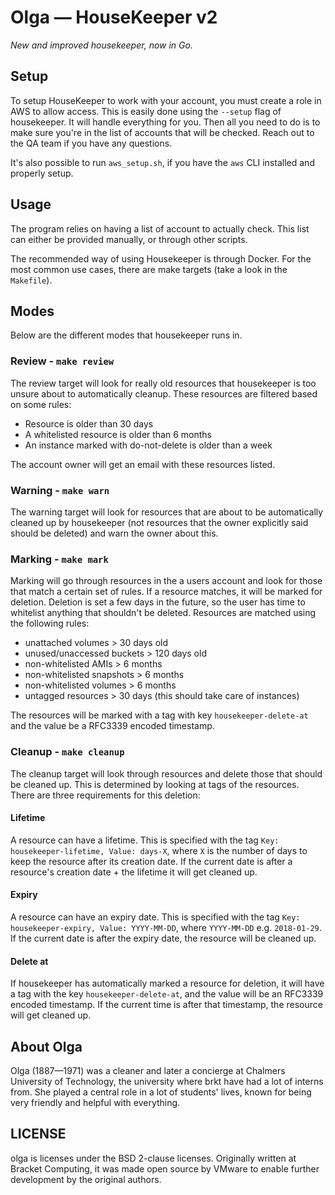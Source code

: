 # Olga — HouseKeeper v2

_New and improved housekeeper, now in Go._

## Setup
To setup HouseKeeper to work with your account, you must create a role in AWS to allow access. This is easily done using the `--setup` flag of housekeeper. It will handle everything for you. Then all you need to do is to make sure you're in the list of accounts that will be checked. Reach out to the QA team if you have any questions.

It's also possible to run `aws_setup.sh`, if you have the `aws` CLI installed and properly setup.

## Usage
The program relies on having a list of account to actually check. This list can either be provided manually, or through other scripts.

The recommended way of using Housekeeper is through Docker. For the most common use cases, there are make targets (take a look in the `Makefile`).

## Modes
Below are the different modes that housekeeper runs in.

### Review - `make review`
The review target will look for really old resources that housekeeper is too unsure about to automatically cleanup. These resources are filtered based on some rules:
- Resource is older than 30 days
- A whitelisted resource is older than 6 months
- An instance marked with do-not-delete is older than a week

The account owner will get an email with these resources listed.

### Warning - `make warn`
The warning target will look for resources that are about to be automatically cleaned up by housekeeper (not resources that the owner explicitly said should be deleted) and warn the owner about this.

### Marking - `make mark`
Marking will go through resources in the a users account and look for those that match a certain set of rules. If a resource matches, it will be marked for deletion. Deletion is set a few days in the future, so the user has time to whitelist anything that shouldn't be deleted. Resources are matched using the following rules:
- unattached volumes > 30 days old
- unused/unaccessed buckets > 120 days old
- non-whitelisted AMIs > 6 months
- non-whitelisted snapshots > 6 months
- non-whitelisted volumes > 6 months
- untagged resources > 30 days (this should take care of instances)

The resources will be marked with a tag with key `housekeeper-delete-at` and the value be a RFC3339 encoded timestamp.

### Cleanup - `make cleanup`
The cleanup target will look through resources and delete those that should be cleaned up. This is determined by looking at tags of the resources. There are three requirements for this deletion:
#### Lifetime
A resource can have a lifetime. This is specified with the tag `Key: housekeeper-lifetime, Value: days-X`, where `X` is the number of days to keep the resource after its creation date. If the current date is after a resource's creation date + the lifetime it will get cleaned up.
#### Expiry
A resource can have an expiry date. This is specified with the tag `Key: housekeeper-expiry, Value: YYYY-MM-DD`, where `YYYY-MM-DD` e.g. `2018-01-29`. If the current date is after the expiry date, the resource will be cleaned up.
#### Delete at
If housekeeper has automatically marked a resource for deletion, it will have a tag with the key `housekeeper-delete-at`, and the value will be an RFC3339 encoded timestamp. If the current time is after that timestamp, the resource will get cleaned up.

## About Olga
Olga (1887—1971) was a cleaner and later a concierge at Chalmers University of Technology, the university where brkt have had a lot of interns from. She played a central role in a lot of students' lives, known for being very friendly and helpful with everything.

## LICENSE
olga is licenses under the BSD 2-clause licenses. Originally written at
Bracket Computing, it was made open source by VMware to enable further
development by the original authors.
